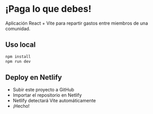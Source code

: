 # ¡Paga lo que debes!

Aplicación React + Vite para repartir gastos entre miembros de una comunidad.

## Uso local

```bash
npm install
npm run dev
```

## Deploy en Netlify

- Subir este proyecto a GitHub
- Importar el repositorio en Netlify
- Netlify detectará Vite automáticamente
- ¡Hecho!
